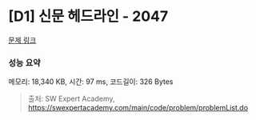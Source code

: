 # [D1] 신문 헤드라인 - 2047 

[문제 링크](https://swexpertacademy.com/main/code/problem/problemDetail.do?contestProbId=AV5QKsLaAy0DFAUq) 

### 성능 요약

메모리: 18,340 KB, 시간: 97 ms, 코드길이: 326 Bytes



> 출처: SW Expert Academy, https://swexpertacademy.com/main/code/problem/problemList.do